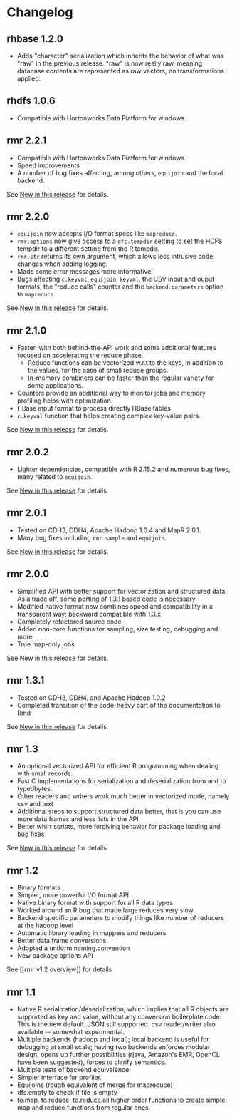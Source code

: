 # Changelog

## rhbase 1.2.0

* Adds "character" serialization which inherits the behavior of what was "raw" in the previous release. "raw" is now really raw, meaning database contents are represented as raw vectors, no transformations applied.

## rhdfs 1.0.6

* Compatible with Hortonworks Data Platform for windows.

## rmr 2.2.1

* Compatible with Hortonworks Data Platform for windows.
* Speed improvements
* A number of bug fixes affecting, among others, `equijoin` and the local backend.

See [New in this release](https://github.com/RevolutionAnalytics/rmr2/blob/2.2.1/docs/new-in-this-release.md) for details.

## rmr 2.2.0
* `equijoin` now accepts I/O format specs like `mapreduce`.
* `rmr.options` now give access to a `dfs.tempdir` setting to set the HDFS tempdir to a different setting from the R tempdir. 
* `rmr.str` returns its own argument, which allows less intrusive code changes when adding logging.
* Made some error messages more informative.
* Bugs affecting `c.keyval`, `equijoin`, `keyval`, the CSV input and ouput formats, the "reduce calls" counter and the `backend.parameters` option to `mapreduce`

See [New in this release](https://github.com/RevolutionAnalytics/rmr2/blob/2.2.0/docs/new-in-this-release.md) for details.


## rmr 2.1.0
* Faster, with both behind-the-API work and some additional features focused on accelerating the reduce phase. 
  * Reduce functions can be vectorized w.r.t to the keys, in addition to the values, for the case of small reduce groups. 
  * In-memory combiners can be faster than the regular variety for some applications. 
* Counters provide an additional way to monitor jobs and memory profiling helps with optimization. 
* HBase input format to process directly HBase tables 
* `c.keyval` function that helps creating complex key-value pairs. 

See [New in this release](https://github.com/RevolutionAnalytics/rmr2/blob/2.1.0/docs/new-in-this-release.md) for details.

## rmr 2.0.2
* Lighter dependencies, compatible with R 2.15.2 and numerous bug fixes, many related to `equijoin`.

See [New in this release](http://github.com/RevolutionAnalytics/rmr2/blob/rmr-2.0.2/docs/new-in-this-release.md) for details.

## rmr 2.0.1  
* Tested on CDH3, CDH4, Apache Hadoop 1.0.4 and MapR 2.0.1.
* Many bug fixes including `rmr.sample` and `equijoin`.

See [New in this release](http://github.com/RevolutionAnalytics/rmr2/blob/rmr-2.0.1/docs/new-in-this-release.md) for details.

## rmr 2.0.0  
* Simplified API with better support for vectorization and structured data. As a trade off, some porting of 1.3.1 based code is necessary.
* Modified native format now combines speed and compatibility in a transparent way; backward compatible with 1.3.x
* Completely refactored source code
* Added non-core functions for sampling, size testing, debugging and more
* True map-only jobs

See [New in this release](http://github.com/RevolutionAnalytics/rmr2/blob/rmr-2.0.0/docs/new-in-this-release.md) for details.

## rmr 1.3.1

* Tested on CDH3, CDH4, and Apache Hadoop 1.0.2
* Completed transition of the code-heavy part of the documentation to Rmd

See [New in this release](http://github.com/RevolutionAnalytics/RHadoop/blob/66ca069201d6ed73be548136b06b86361b4f82b3/rmr/pkg/docs/new-in-this-release.md) for details.

## rmr 1.3
* An optional vectorized API for efficient R programming when dealing with small records.
* Fast C implementations for serialization and deserialization from and to typedbytes.
* Other readers and writers work much better in vectorized mode, namely csv and text
* Additional steps to support structured data better, that is you can use more data frames and less lists in the API
* Better whirr scripts, more forgiving behavior for package loading and bug fixes

See [New in this release](http://github.com/RevolutionAnalytics/RHadoop/blob/4efbd435aff3d52cfea116b663100baf637035cc/rmr/pkg/docs/new-in-this-release.md) for details.

## rmr 1.2 
* Binary formats
* Simpler, more powerful I/O format API
* Native binary format with support for all R data types
* Worked around an R bug that made large reduces very slow.
* Backend specific parameters to modify things like number of reducers at the hadoop level
* Automatic library loading in mappers and reducers
* Better data frame conversions
* Adopted a uniform.naming.convention
* New package options API

See [[rmr v1.2 overview]] for details
 
## rmr 1.1 

* Native R serialization/deserialization, which implies that all R objects are supported as key and value, without any conversion boilerplate code. This is the new default. JSON still supported. csv reader/writer also available -- somewhat experimental.
* Multiple backends (hadoop and local); local backend is useful for debugging at small scale; having two backends enforces modular design, opens up further possibilities (rjava, Amazon's EMR, OpenCL have been suggested), forces to clarify semantics.
* Multiple tests of backend equivalence.
* Simpler interface for profiler.
* Equijoins (rough equivalent of merge for mapreduce)
* dfs.empty to check if file is empty
* to.map, to.reduce, to.reduce.all higher order functions to create simple map and reduce functions from regular ones.